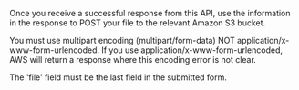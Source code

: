 Once you receive a successful response from this API, use the information in the response to POST your file to the relevant Amazon S3 bucket.

You must use multipart encoding (multipart/form-data) NOT application/x-www-form-urlencoded. If you use application/x-www-form-urlencoded, AWS will return a response where this encoding error is not clear.

The 'file' field must be the last field in the submitted form.

